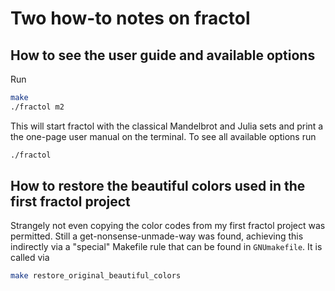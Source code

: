 # Two how-to notes on fractol

## How to see the user guide and available options

Run

```bash
make
./fractol m2
```

This will start fractol with the classical Mandelbrot and Julia sets and
print a the one-page user manual on the terminal. To see all available options
run

```bash
./fractol
```

## How to restore the beautiful colors used in the first fractol project

Strangely not even copying the color codes from my first fractol project was
permitted. Still a get-nonsense-unmade-way was found, achieving this
indirectly via a "special" Makefile rule that can be found in `GNUmakefile`.
It is called via

```bash
make restore_original_beautiful_colors
```
